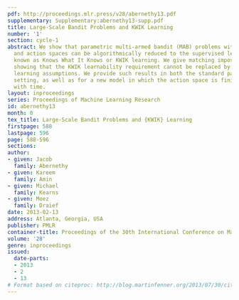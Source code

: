 ```yaml
---
pdf: http://proceedings.mlr.press/v28/abernethy13.pdf
supplementary: Supplementary:abernethy13-supp.pdf
title: Large-Scale Bandit Problems and KWIK Learning
number: '1'
section: cycle-1
abstract: We show that parametric multi-armed bandit (MAB) problems with large state
  and action spaces can be algorithmically reduced to the supervised learning model
  known as Knows What It Knows or KWIK learning. We give matching impossibility results
  showing that the KWIK learnability requirement cannot be replaced by weaker supervised
  learning assumptions. We provide such results in both the standard parametric MAB
  setting, as well as for a new model in which the action space is finite but growing
  with time.
layout: inproceedings
series: Proceedings of Machine Learning Research
id: abernethy13
month: 0
tex_title: Large-Scale Bandit Problems and {KWIK} Learning
firstpage: 588
lastpage: 596
page: 588-596
sections: 
author:
- given: Jacob
  family: Abernethy
- given: Kareem
  family: Amin
- given: Michael
  family: Kearns
- given: Moez
  family: Draief
date: 2013-02-13
address: Atlanta, Georgia, USA
publisher: PMLR
container-title: Proceedings of the 30th International Conference on Machine Learning
volume: '28'
genre: inproceedings
issued:
  date-parts:
  - 2013
  - 2
  - 13
# Format based on citeproc: http://blog.martinfenner.org/2013/07/30/citeproc-yaml-for-bibliographies/
---
```

